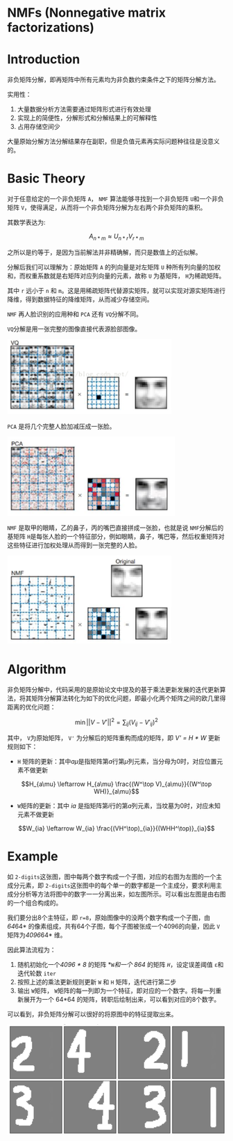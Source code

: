 # NMFs (Nonnegative matrix factorizations)

# Introduction

非负矩阵分解，即再矩阵中所有元素均为非负数约束条件之下的矩阵分解方法。

实用性：

1. 大量数据分析方法需要通过矩阵形式进行有效处理
2. 实现上的简便性，分解形式和分解结果上的可解释性
3. 占用存储空间少

大量原始分解方法分解结果存在副职，但是负值元素再实际问题种往往是没意义的。

# Basic Theory

对于任意给定的一个非负矩阵 `A`， `NMF` 算法能够寻找到一个非负矩阵 `U`和一个非负矩阵 `V`，使得满足，从而将一个非负矩阵分解为左右两个非负矩阵的乘积。

其数学表达为:

$$A_{n*m} \approx U_{n*r} V_{r*m}$$

之所以是约等于，是因为当前解法并非精确解，而只是数值上的近似解。

分解后我们可以理解为：原始矩阵 `A` 的列向量是对左矩阵 `U` 种所有列向量的加权和，而权重系数就是右矩阵对应列向量的元素，故称 `U` 为基矩阵， `H`为稀疏矩阵。

其中 `r` 远小于 `n` 和 `m`。这是用稀疏矩阵代替源实矩阵，就可以实现对源实矩阵进行降维，得到数据特征的降维矩阵，从而减少存储空间。

`NMF` 再人脸识别的应用种和 `PCA` 还有 `VQ`分解不同。 

`VQ`分解是用一张完整的图像直接代表源脸部图像。

![res/Untitled.png](res/Untitled.png)

`PCA` 是将几个完整人脸加减压成一张脸。

![res/Untitled%201.png](res/Untitled%201.png)

`NMF` 是取甲的眼睛，乙的鼻子，丙的嘴巴直接拼成一张脸，也就是说 `NMF`分解后的基矩阵 `H`是每张人脸的一个特征部分，例如眼睛，鼻子，嘴巴等，然后权重矩阵对这些特征进行加权处理从而得到一张完整的人脸。

![res/Untitled%202.png](res/Untitled%202.png)

# Algorithm

非负矩阵分解中，代码采用的是原始论文中提及的基于乘法更新发展的迭代更新算法，将其矩阵分解算法转化为如下的优化问题，即最小化两个矩阵之间的欧几里得距离的优化问题：

$$\min ||V-V'||^2=\sum_{ij}(V_{ij}-V'_{ij})^2$$

其中， `V`为原始矩阵， `V'` 为分解后的矩阵重构而成的矩阵，即 *V' = H * W* 更新规则如下：

- `H` 矩阵的更新：其中*aμ*是指矩阵第*a*行第*μ*列元素，当分母为0时，对应位置元素不做更新

$$H_{a\mu} \leftarrow H_{a\mu} \frac{(W^\top V)_{a\mu}}{(W^\top WH)}_{a\mu}$$

- `W`矩阵的更新：其中 *ia* 是指矩阵第*i*行的第*a*列元素，当坟墓为0时，对应未知元素不做更新

$$W_{ia} \leftarrow W_{ia} \frac{(VH^\top)_{ia}}{(WHH^\top)}_{ia}$$

# Example

如 `2-digits`这张图，图中每两个数字构成一个子图，对应的右图为左图的一个主成分元素，即 `2-digits`这张图中的每个单一的数字都是一个主成分，要求利用主成分分析等方法将图中的数字一一分离出来，如左图所示。可以看出左图是由右图的一个组合构成的。

我们要分出8个主特征，即 `r=8`，原始图像中的没两个数字构成一个子图，由 *64*64* 的像素组成，共有64个子图，每个子图被张成一个4096的向量，因此 `V`矩阵为*4096*64* 维。

因此算法流程为：

1. 随机初始化一个*4096 * 8* 的矩阵 *`W`*和一个 *8*64* 的矩阵  *`H`*，设定误差阈值 `ε`和迭代轮数 `iter`
2. 按照上述的乘法更新规则更新 `W` 和 `H` 矩阵，迭代进行第二步
3. 输出 `W`矩阵， `W`矩阵的每一列即为一个特征，即对应的一个数字。将每一列重新展开为一个 64*64 的矩阵，转职后绘制出来，可以看到对应的8个数字。

可以看到，非负矩阵分解可以很好的将原图中的特征提取出来。

![res/Untitled%203.png](res/Untitled%203.png)
